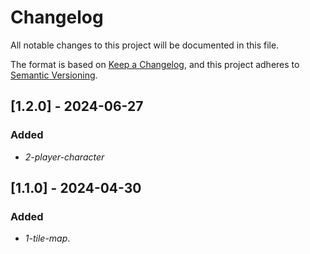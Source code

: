 # Changelog

All notable changes to this project will be documented in this file.

The format is based on [Keep a Changelog](https://keepachangelog.com/en/1.0.0/),
and this project adheres to [Semantic Versioning](https://semver.org/spec/v2.0.0.html).

## [1.2.0] - 2024-06-27

### Added

- *2-player-character*

## [1.1.0] - 2024-04-30

### Added

- *1-tile-map*.
